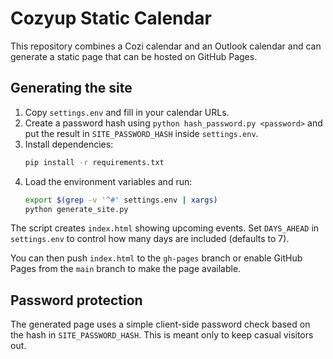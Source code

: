 # Cozyup Static Calendar

This repository combines a Cozi calendar and an Outlook calendar and can generate a static page that can be hosted on GitHub Pages.

## Generating the site
1. Copy `settings.env` and fill in your calendar URLs.
2. Create a password hash using `python hash_password.py <password>` and put the result in `SITE_PASSWORD_HASH` inside `settings.env`.
3. Install dependencies:
   ```bash
   pip install -r requirements.txt
   ```
4. Load the environment variables and run:
   ```bash
   export $(grep -v '^#' settings.env | xargs)
   python generate_site.py
   ```
The script creates `index.html` showing upcoming events. Set `DAYS_AHEAD` in `settings.env` to control how many days are included (defaults to 7).

You can then push `index.html` to the `gh-pages` branch or enable GitHub Pages from the `main` branch to make the page available.

## Password protection
The generated page uses a simple client-side password check based on the hash in `SITE_PASSWORD_HASH`. This is meant only to keep casual visitors out.
